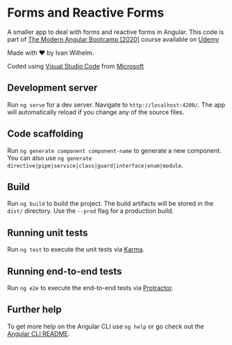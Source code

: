 # Forms and Reactive Forms

A smaller app to deal with forms and reactive forms in Angular. This code is part of [The Modern Angular Bootcamp [2020]](https://www.udemy.com/course/the-modern-angular-bootcamp/) course available on [Udemy](https://www.udemy.com/course/the-modern-angular-bootcamp/)

Made with &hearts; by Ivan Wilhelm.

Coded using [Visual Studio Code](https://code.visualstudio.com/) from [Microsoft](https://www.microsoft.com)

## Development server

Run `ng serve` for a dev server. Navigate to `http://localhost:4200/`. The app will automatically reload if you change any of the source files.

## Code scaffolding

Run `ng generate component component-name` to generate a new component. You can also use `ng generate directive|pipe|service|class|guard|interface|enum|module`.

## Build

Run `ng build` to build the project. The build artifacts will be stored in the `dist/` directory. Use the `--prod` flag for a production build.

## Running unit tests

Run `ng test` to execute the unit tests via [Karma](https://karma-runner.github.io).

## Running end-to-end tests

Run `ng e2e` to execute the end-to-end tests via [Protractor](http://www.protractortest.org/).

## Further help

To get more help on the Angular CLI use `ng help` or go check out the [Angular CLI README](https://github.com/angular/angular-cli/blob/master/README.md).

